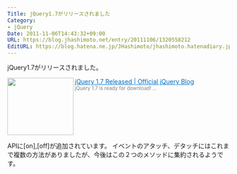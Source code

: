 ```yaml
---
Title: jQuery1.7がリリースされました
Category:
- jQuery
Date: 2011-11-06T14:43:32+09:00
URL: https://blog.jhashimoto.net/entry/20111106/1320558212
EditURL: https://blog.hatena.ne.jp/JHashimoto/jhashimoto.hatenadiary.jp/atom/entry/12921228815717257129
---
```


jQuery1.7がリリースされました。

<a href="http://blog.jquery.com/2011/11/03/jquery-1-7-released/" target="_blank"><img class="alignleft" align="left" border="0" src="http://capture.heartrails.com/150x130/shadow?http://blog.jquery.com/2011/11/03/jquery-1-7-released/" alt="" width="150" height="130" /></a><a style="color:#0070C5;" href="http://blog.jquery.com/2011/11/03/jquery-1-7-released/" target="_blank">jQuery 1.7 Released | Official jQuery Blog</a><a href="http://b.hatena.ne.jp/entry/http://blog.jquery.com/2011/11/03/jquery-1-7-released/" target="_blank"><img border="0" src="http://b.hatena.ne.jp/entry/image/http://blog.jquery.com/2011/11/03/jquery-1-7-released/" alt="" /></a><br><span style="color: #808080;font-size: 80%;">jQuery 1.7 is ready for download! ...</span><br style="clear:both;" />

APIに[on],[off]が追加されています。
イベントのアタッチ、デタッチにはこれまで複数の方法がありましたが、今後はこの２つのメソッドに集約されるようです。

